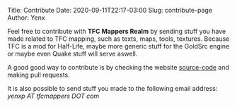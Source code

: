 Title: Contribute
Date: 2020-09-11T22:17-03:00
Slug: contribute-page
Author: Yenx

Feel free to contribute with **TFC Mappers Realm** by sending stuff you have
made related to TFC mapping, such as texts, maps, tools, textures. Because TFC
is a mod for Half-Life, maybe more generic stuff for the GoldSrc engine or
maybe even Quake stuff will serve aswell.

A good good way to contribute is by checking the website
[source-code](https://github.com/tfc-mappers-realm/tfc-mappers-realm) and making
pull requests.

It is also possible to send stuff you made to the following email address:
_yenxp AT tfcmappers DOT com_
